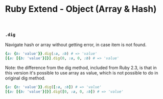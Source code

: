 # Ruby Extend - Object (Array & Hash)


<br/>


### `.dig`
Navigate hash or array without getting error, in case item is not found.
```ruby
{a: {b: 'value'}}.dig(:a, :b) # => 'value'
[{a: [{b: 'value'}]}].dig(0, :a, 0, :b) # => 'value'
```
Note: the difference from the dig method, included from Ruby 2.3, is that
in this version it's possible to use array as value, which is not possible
to do in original dig method.
```ruby
{a: {b: 'value'}}.dig([:a, :b]) # => 'value'
[{a: [{b: 'value'}]}].dig([0, :a, 0, :b]) # => 'value'
```

